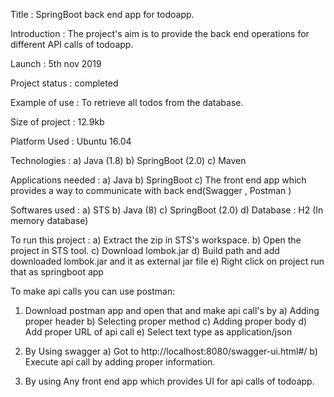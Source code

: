 Title : SpringBoot back end app for todoapp.

Introduction : The project's aim is to provide the back end operations for different API calls of todoapp.

Launch : 5th nov 2019

Project status : completed

Example of use : To retrieve all todos from the database.

Size of project : 12.9kb

Platform Used : Ubuntu 16.04

Technologies :
a) Java (1.8)
b) SpringBoot (2.0) 
c) Maven

Applications needed : 
a) Java
b) SpringBoot
c) The front end app which provides a way to communicate with back end(Swagger , Postman )

Softwares used : 
a) STS 
b) Java (8)
c) SpringBoot (2.0)
d) Database : H2 (In memory database)

To run this project :
a) Extract the zip in STS's workspace.
b) Open the project in STS tool.
c) Download lombok.jar
d) Build path and add downloaded lombok.jar and it as external jar file
e) Right click on project run that as springboot app

To make api calls you can use postman: 
1) Download postman app and open that and make api call's by 
	a) Adding proper header
	b) Selecting proper method
	c) Adding proper body 
	d) Add proper URL of api call
	e) Select text type as application/json

2) By Using swagger
	a) Got to http://localhost:8080/swagger-ui.html#/
	b) Execute api call by adding proper information.
	
3) By using Any front end app which provides UI for api calls of todoapp.
 
